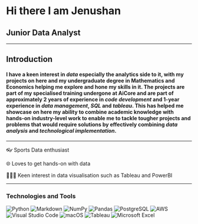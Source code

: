 # Hi there I am Jenushan 
## Junior Data Analyst
---
## Introduction 
#### I have a keen interest in *data* especially the analytics side to it, with my projects on here and my undergraduate degree in Mathematics and Economics helping me explore and hone my skills in it. The projects are part of my specialised training undergone at AiCore and are part of approximately 2 years of experience in *code development* and 1-year experience in *data management*, *SQL* and *tableau*. This has helped me showcase on here my ability to combine academic knowledge with hands-on industry-level work to enable me to tackle tougher projects and problems that would require solutions by effectively combining *data analysis* and *technological implementation*.

---

👓 Sports Data enthusiast

🌐 Loves to get hands-on with data

🧑🏽‍💻 Keen interest in data visualisation such as Tableau and PowerBI

---
### Technologies and Tools
![Python](https://img.shields.io/badge/python-3670A0?style=for-the-badge&logo=python&logoColor=ffdd54)
![Markdown](https://img.shields.io/badge/markdown-%23000000.svg?style=for-the-badge&logo=markdown&logoColor=white)
![NumPy](https://img.shields.io/badge/numpy-%23013243.svg?style=for-the-badge&logo=numpy&logoColor=white)
![Pandas](https://img.shields.io/badge/pandas-%23150458.svg?style=for-the-badge&logo=pandas&logoColor=white)
![PostgreSQL](https://img.shields.io/badge/PostgreSQL-316192?style=for-the-badge&logo=postgresql&logoColor=white)
![AWS](https://img.shields.io/badge/AWS-%23FF9900.svg?style=for-the-badge&logo=amazon-aws&logoColor=white)
![Visual Studio Code](https://img.shields.io/badge/Visual%20Studio%20Code-0078d7.svg?style=for-the-badge&logo=visual-studio-code&logoColor=white)
![macOS](https://img.shields.io/badge/mac%20os-000000?style=for-the-badge&logo=macos&logoColor=F0F0F0)
![Tableau](https://img.shields.io/badge/Tableau-E97627?style=for-the-badge&logo=Tableau&logoColor=white)
![Microsoft Excel](https://img.shields.io/badge/Microsoft_Excel-217346?style=for-the-badge&logo=microsoft-excel&logoColor=white)



